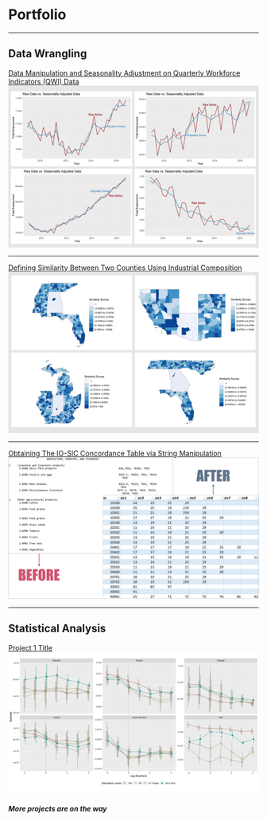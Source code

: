 # Portfolio

---

## Data Wrangling 

[Data Manipulation and Seasonality Adjustment on Quarterly Workforce Indicators (QWI) Data](/prep_qwi_demo.html)
<img src="images/prep_qwi_thumbnail.png?raw=true"/>

---
[Defining Similarity Between Two Counties Using Industrial Composition](/cnty_pair_demo.html)
<img src="images/cnty_pair_thumbnail.png?raw=true"/>

---
[Obtaining The IO-SIC Concordance Table via String Manipulation](/io_sic_1987_demo.html)
<img src="images/io_sic_1987_thumbnail.png?raw=true"/>

---

## Statistical Analysis

[Project 1 Title](/725_hw3_Yimin_Guo.html)
<img src="images/reg_thumbnail.png?raw=true"/>

##### *More projects are on the way*
